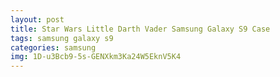 ```yaml
---
layout: post
title: Star Wars Little Darth Vader Samsung Galaxy S9 Case
tags: samsung galaxy s9
categories: samsung
img: 1D-u3Bcb9-5s-GENXkm3Ka24W5EknV5K4
---
```

